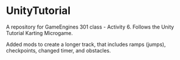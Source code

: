 # UnityTutorial
A repository for GameEngines 301 class - Activity 6. Follows the Unity Tutorial Karting Microgame. 

Added mods to create a longer track, that includes ramps (jumps), checkpoints, changed timer, and obstacles. 
